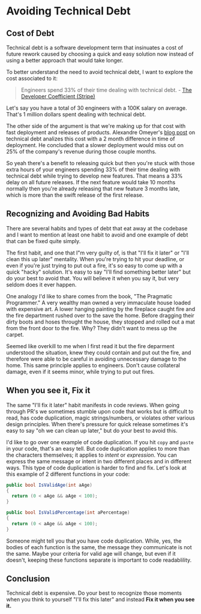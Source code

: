 # Avoiding Technical Debt

## Cost of Debt

Technical debt is a software development term that insinuates a cost of future rework caused by choosing a quick and easy solution now instead of using a better approach that would take longer.


To better understand the need to avoid technical debt, I want to explore the cost associated to it:


> Engineers spend 33% of their time dealing with technical debt. - [The Developer Coefficient (Stripe)](https://stripe.com/files/reports/the-developer-coefficient.pdf)


Let's say you have a total of 30 engineers with a 100K salary on average. That's 1 million dollars spent dealing with technical debt.


The other side of the argument is that we're making up for that cost with fast deployment and releases of products. Alexandre Omeyer's [blog post](https://www.stepsize.com/blog/cost-of-technical-debt) on technical debt analizes this cost with a 2 month difference in time of deployment. He concluded that a slower deployment would miss out on 25% of the company's revenue during those couple months. 


So yeah there's a benefit to releasing quick but then you're stuck with those extra hours of your engineers spending 33% of their time dealing with technical debt while trying to develop new features. That means a 33% delay on all future releases. If the next feature would take 10 months normally then you're already releasing that new feature 3 months late, which is more than the swift release of the first release. 

## Recognizing and Avoiding Bad Habits

There are several habits and types of debt that eat away at the codebase and I want to mention at least one habit to avoid and one example of debt that can be fixed quite simply.


The first habit, and one that I"m very guilty of, is that "I'll fix it later" or "I'll clean this up later" mentality. When you're trying to hit your deadline, or even if you're just trying to put out a fire, it's so easy to come up with a quick "hacky" solution. It's easy to say "I'll find something better later" but do your best to avoid that. You will believe it when you say it, but very seldom does it ever happen. 


One analogy I'd like to share comes from the book, "The Pragmatic Programmer." A very wealthy man owned a very immaculate house loaded with expensive art. A lower hanging painting by the fireplace caught fire and the fire department rushed over to the save the home. Before dragging their dirty boots and hoses throught the house, they stopped and rolled out a mat from the front door to the fire. Why? They didn't want to mess up the carpet. 


Seemed like overkill to me when I first read it but the fire deparment understood the situation, knew they could contain and put out the fire, and therefore were able to be careful in avoiding unnecessary damage to the home. This same principle applies to engineers. Don't cause collateral damage, even if it seems minor, while trying to put out fires. 

## When you see it, Fix it

The same "I'll fix it later" habit manifests in code reviews. When going through PR's we sometimes stumble upon code that works but is difficult to read, has code duplication, magic strings/numbers, or violates other various design principles. When there's pressure for quick release sometimes it's easy to say "oh we can clean up later," but do your best to avoid this. 


I'd like to go over one example of code duplication. If you hit `copy` and `paste` in your code, that's an easy tell. But code duplication applies to more than the characters themselves; it applies to _intent_ or _expression_. You can express the same message or intent in two different places and in different ways. This type of code duplication is harder to find and fix. Let's look at this example of 2 different functions in your code:
```csharp
public bool IsValidAge(int aAge)
{
  return (0 < aAge && aAge < 100);
}

public bool IsValidPercentage(int aPercentage)
{
  return (0 < aAge && aAge < 100);
}
```
Someone might tell you that you have code duplication. While, yes, the bodies of each function is the same, the message they communicate is not the same. Maybe your criteria for valid age will change, but even if it doesn't, keeping these functions separate is important to code readablility.

## Conclusion

Technical debt is expensive. Do your best to recognize those moments when you think to yourself "I'll fix this later" and instead **Fix it when you see it.**